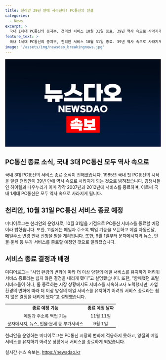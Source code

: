```yaml
---
title: 천리안 39년 만에 사라진다! PC통신의 전설
categories:
  - News
excerpt: >
  국내 1세대 PC통신의 종지부, 천리안 서비스 10월 31일 종료. 39년 역사 속으로 사라지게 된 이유는 양질의 메일 서비스 제공이 어려워진 사업환경 변화 때문. 11일까지 메일·주소록 백업 기능 제공, 9월 1일 이후 문자메시지와 부가 서비스 종료 예정. 이렇게 사랑받은 PC통신이 모두 역사 속으로 사라짐으로써 관심을 끌 것으로 전망.
feature_text: >
  국내 1세대 PC통신의 종지부, 천리안 서비스 10월 31일 종료. 39년 역사 속으로 사라지게 된 이유는 양질의 메일 서비스 제공이 어려워진 사업환경 변화 때문. 11일까지 메일·주소록 백업 기능 제공, 9월 1일 이후 문자메시지와 부가 서비스 종료 예정. 이렇게 사랑받은 PC통신이 모두 역사 속으로 사라짐으로써 관심을 끌 것으로 전망.
image: '/assets/img/newsdao_breakingnews.jpg'
---
```


<p><img src="/assets/img/newsdao_breakingnews.jpg" alt="implanttips 속보" /></p>

<h2 data-ke-size="size26">PC통신 종료 소식, 국내 3대 PC통신 모두 역사 속으로</h2>

<p data-ke-size="size16">국내 3대 PC통신의 서비스 종료 소식이 전해졌습니다. 1985년 국내 첫 PC통신의 시작을 알린 천리안이 39년 만에 역사 속으로 사라지게 되는 것으로 밝혀졌습니다. 경쟁사들인 하이텔과 나우누리가 이미 각각 2007년과 2012년에 서비스를 종료하며, 이로써 국내 1세대 PC통신은 모두 역사 속으로 사라지게 됩니다.</p>

<h2 data-ke-size="size24">천리안, 10월 31일 PC통신 서비스 종료 예정</h2>

<p data-ke-size="size16">미디어로그는 천리안의 운영사로, 10월 31일을 기점으로 PC통신 서비스를 종료할 예정이라 밝혔습니다. 또한, 11일에는 메일과 주소록 백업 기능을 오픈하고 메일 자동전달, 메일주소 변경 안내 신청을 받을 계획입니다. 또한, 9월 1일부터 문자메시지와 뉴스, 인물·운세 등 부가 서비스를 종료할 예정인 것으로 알려졌습니다.</p>

<h2 data-ke-size="size24">서비스 종료 결정과 배경</h2>

<p data-ke-size="size16">미디어로그는 “사업 환경의 변화에 따라 더 이상 양질의 메일 서비스를 유지하기 어려워 서비스 종료라는 쉽지 않은 결정을 내리게 됐다”고 설명했습니다. 또한, “함께했던 포털 서비스들이 하나, 둘 종료하는 시장 상황에서도 서비스를 지속하고자 노력했지만, 사업 환경의 변화에 따라 더 이상 양질의 메일 서비스를 유지하기 어려워 서비스 종료라는 쉽지 않은 결정을 내리게 됐다”고 설명했습니다.</p>

<table>
  <tr>
    <td style="text-align: center; height: 17px;"><b>종료 예정 기능</b></td>
    <td style="text-align: center; height: 17px;"><b>종료 예정 날짜</b></td>
  </tr>
  <tr>
    <td style="text-align: center; height: 17px;">메일과 주소록 백업 기능</td>
    <td style="text-align: center; height: 17px;">11월 11일</td>
  </tr>
  <tr>
    <td style="text-align: center; height: 17px;">문자메시지, 뉴스, 인물·운세 등 부가서비스</td>
    <td style="text-align: center; height: 17px;">9월 1일</td>
  </tr>
</table>

<p data-ke-size="size16">천리안을 운영하는 미디어로그는 PC통신 시장의 변화에 적응하지 못하고, 양질의 메일 서비스를 유지하기 어려운 상황에서 서비스를 종료하게 되었습니다.</p>
실시간 뉴스 속보는, <a href="https://newsdao.kr" rel="dofollow">https://newsdao.kr</a>


